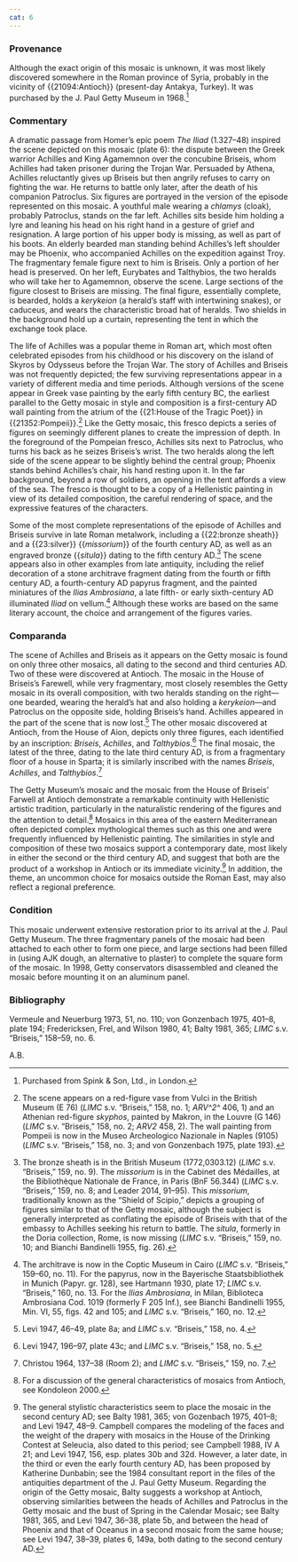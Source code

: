 ```yaml
---
cat: 6
---
```

### Provenance

Although the exact origin of this mosaic is unknown, it was most likely discovered somewhere in the Roman province of Syria, probably in the vicinity of {{21094:Antioch}} (present-day Antakya, Turkey). It was purchased by the J. Paul Getty Museum in 1968.[^1]

### Commentary

A dramatic passage from Homer’s epic poem *The Iliad* (1.327–48) inspired the scene depicted on this mosaic (plate 6): the dispute between the Greek warrior Achilles and King Agamemnon over the concubine Briseis, whom Achilles had taken prisoner during the Trojan War. Persuaded by Athena, Achilles reluctantly gives up Briseis but then angrily refuses to carry on fighting the war. He returns to battle only later, after the death of his companion Patroclus. Six figures are portrayed in the version of the episode represented on this mosaic. A youthful male wearing a *chlamys* (cloak), probably Patroclus, stands on the far left. Achilles sits beside him holding a lyre and leaning his head on his right hand in a gesture of grief and resignation. A large portion of his upper body is missing, as well as part of his boots. An elderly bearded man standing behind Achilles’s left shoulder may be Phoenix, who accompanied Achilles on the expedition against Troy. The fragmentary female figure next to him is Briseis. Only a portion of her head is preserved. On her left, Eurybates and Talthybios, the two heralds who will take her to Agamemnon, observe the scene. Large sections of the figure closest to Briseis are missing. The final figure, essentially complete, is bearded, holds a *kerykeion* (a herald’s staff with intertwining snakes), or caduceus, and wears the characteristic broad hat of heralds. Two shields in the background hold up a curtain, representing the tent in which the exchange took place.

The life of Achilles was a popular theme in Roman art, which most often celebrated episodes from his childhood or his discovery on the island of Skyros by Odysseus before the Trojan War. The story of Achilles and Briseis was not frequently depicted; the few surviving representations appear in a variety of different media and time periods. Although versions of the scene appear in Greek vase painting by the early fifth century BC, the earliest parallel to the Getty mosaic in style and composition is a first-century AD wall painting from the atrium of the {{21:House of the Tragic Poet}} in {{21352:Pompeii}}.[^2] Like the Getty mosaic, this fresco depicts a series of figures on seemingly different planes to create the impression of depth. In the foreground of the Pompeian fresco, Achilles sits next to Patroclus, who turns his back as he seizes Briseis’s wrist. The two heralds along the left side of the scene appear to be slightly behind the central group; Phoenix stands behind Achilles’s chair, his hand resting upon it. In the far background, beyond a row of soldiers, an opening in the tent affords a view of the sea. The fresco is thought to be a copy of a Hellenistic painting in view of its detailed composition, the careful rendering of space, and the expressive features of the characters.

Some of the most complete representations of the episode of Achilles and Briseis survive in late Roman metalwork, including a {{22:bronze sheath}} and a {{23:silver}} {{*missorium*}} of the fourth century AD, as well as an engraved bronze {{*situla*}} dating to the fifth century AD.[^3] The scene appears also in other examples from late antiquity, including the relief decoration of a stone architrave fragment dating from the fourth or fifth century AD, a fourth-century AD papyrus fragment, and the painted miniatures of the *Ilias Ambrosiana*, a late fifth- or early sixth-century AD illuminated *Iliad* on vellum.[^4] Although these works are based on the same literary account, the choice and arrangement of the figures varies.

### Comparanda

The scene of Achilles and Briseis as it appears on the Getty mosaic is found on only three other mosaics, all dating to the second and third centuries AD. Two of these were discovered at Antioch. The mosaic in the House of Briseis’s Farewell, while very fragmentary, most closely resembles the Getty mosaic in its overall composition, with two heralds standing on the right—one bearded, wearing the herald’s hat and also holding a *kerykeion*—and Patroclus on the opposite side, holding Briseis’s hand. Achilles appeared in the part of the scene that is now lost.[^5] The other mosaic discovered at Antioch, from the House of Aion, depicts only three figures, each identified by an inscription: *Briseis*, *Achilles*, and *Talthybios*.[^6] The final mosaic, the latest of the three, dating to the late third century AD, is from a fragmentary floor of a house in Sparta; it is similarly inscribed with the names *Briseis*, *Achilles*, and *Talthybios*.[^7]

The Getty Museum’s mosaic and the mosaic from the House of Briseis’ Farwell at Antioch demonstrate a remarkable continuity with Hellenistic artistic tradition, particularly in the naturalistic rendering of the figures and the attention to detail.[^8] Mosaics in this area of the eastern Mediterranean often depicted complex mythological themes such as this one and were frequently influenced by Hellenistic painting. The similarities in style and composition of these two mosaics support a contemporary date, most likely in either the second or the third century AD, and suggest that both are the product of a workshop in Antioch or its immediate vicinity.[^9] In addition, the theme, an uncommon choice for mosaics outside the Roman East, may also reflect a regional preference.

### Condition

This mosaic underwent extensive restoration prior to its arrival at the J. Paul Getty Museum. The three fragmentary panels of the mosaic had been attached to each other to form one piece, and large sections had been filled in (using AJK dough, an alternative to plaster) to complete the square form of the mosaic. In 1998, Getty conservators disassembled and cleaned the mosaic before mounting it on an aluminum panel.

### Bibliography

Vermeule and Neuerburg 1973, 51, no. 110; von Gonzenbach 1975, 401–8, plate 194; Fredericksen, Frel, and Wilson 1980, 41; Balty 1981, 365; *LIMC* s.v. “Briseis,” 158–59, no. 6.

A.B.

[^1]: Purchased from Spink & Son, Ltd., in London.

[^2]: The scene appears on a red-figure vase from Vulci in the British Museum (E 76) (*LIMC* s.v. “Briseis,” 158, no. 1; *ARV^2^* 406, 1) and an Athenian red-figure *skyphos*, painted by Makron, in the Louvre (G 146) (*LIMC* s.v. “Briseis,” 158, no. 2; *ARV2* 458, 2). The wall painting from Pompeii is now in the Museo Archeologico Nazionale in Naples (9105) (*LIMC* s.v. “Briseis,” 158, no. 3; and von Gonzenbach 1975, plate 193).

[^3]: The bronze sheath is in the British Museum (1772,0303.12) (*LIMC* s.v. “Briseis,” 159, no. 9). The *missorium* is in the Cabinet des Médailles, at the Bibliothèque Nationale de France, in Paris (BnF 56.344) (*LIMC* s.v. “Briseis,” 159, no. 8; and Leader 2014, 91–95). This *missorium*, traditionally known as the “Shield of Scipio,” depicts a grouping of figures similar to that of the Getty mosaic, although the subject is generally interpreted as conflating the episode of Briseis with that of the embassy to Achilles seeking his return to battle. The *situla*, formerly in the Doria collection, Rome, is now missing (*LIMC* s.v. “Briseis,” 159, no. 10; and Bianchi Bandinelli 1955, fig. 26).

[^4]: The architrave is now in the Coptic Museum in Cairo (*LIMC* s.v. “Briseis,” 159–60, no. 11). For the papyrus, now in the Bayerische Staatsbibliothek in Munich (Papyr. gr. 128), see Hartmann 1930, plate 17; *LIMC* s.v. “Briseis,” 160, no. 13. For the *Ilias Ambrosiana*, in Milan, Biblioteca Ambrosiana Cod. 1019 (formerly F 205 Inf.), see Bianchi Bandinelli 1955, Min. VI, 55, figs. 42 and 105; and *LIMC* s.v. “Briseis,” 160, no. 12.

[^5]: Levi 1947, 46–49, plate 8a; and *LIMC* s.v. “Briseis,” 158, no. 4.

[^6]: Levi 1947, 196–97, plate 43c; and *LIMC* s.v. “Briseis,” 158, no. 5.

[^7]: Christou 1964, 137–38 (Room 2); and *LIMC* s.v. “Briseis,” 159, no. 7.

[^8]: For a discussion of the general characteristics of mosaics from Antioch, see Kondoleon 2000.

[^9]: The general stylistic characteristics seem to place the mosaic in the second century AD; see Balty 1981, 365; von Gozenbach 1975, 401–8; and Levi 1947, 48–9. Campbell compares the modeling of the faces and the weight of the drapery with mosaics in the House of the Drinking Contest at Seleucia, also dated to this period; see Campbell 1988, IV A 21; and Levi 1947, 156, esp. plates 30b and 32d. However, a later date, in the third or even the early fourth century AD, has been proposed by Katherine Dunbabin; see the 1984 consultant report in the files of the antiquities department of the J. Paul Getty Museum. Regarding the origin of the Getty mosaic, Balty suggests a workshop at Antioch, observing similarities between the heads of Achilles and Patroclus in the Getty mosaic and the bust of Spring in the Calendar Mosaic; see Balty 1981, 365, and Levi 1947, 36–38, plate 5b, and between the head of Phoenix and that of Oceanus in a second mosaic from the same house; see Levi 1947, 38–39, plates 6, 149a, both dating to the second century AD.
